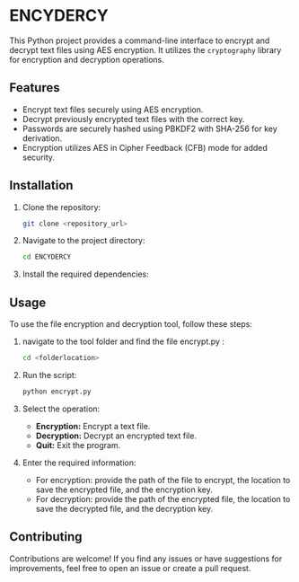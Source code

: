 # ENCYDERCY

This Python project provides a command-line interface to encrypt and decrypt text files using AES encryption. It utilizes the `cryptography` library for encryption and decryption operations.

## Features

- Encrypt text files securely using AES encryption.
- Decrypt previously encrypted text files with the correct key.
- Passwords are securely hashed using PBKDF2 with SHA-256 for key derivation.
- Encryption utilizes AES in Cipher Feedback (CFB) mode for added security.

## Installation

1. Clone the repository:

    ```bash
    git clone <repository_url>
    ```

2. Navigate to the project directory:

    ```bash
    cd ENCYDERCY
    ```

3. Install the required dependencies:


## Usage

To use the file encryption and decryption tool, follow these steps:

1. navigate to the tool folder and find the file encrypt.py :
    ```bash
    cd <folderlocation>
    ```
2. Run the script:

    ```bash
    python encrypt.py
    ```

3. Select the operation:
    - **Encryption:** Encrypt a text file.
    - **Decryption:** Decrypt an encrypted text file.
    - **Quit:** Exit the program.

4. Enter the required information:
    - For encryption: provide the path of the file to encrypt, the location to save the encrypted file, and the encryption key.
    - For decryption: provide the path of the encrypted file, the location to save the decrypted file, and the decryption key.

## Contributing
Contributions are welcome! If you find any issues or have suggestions for improvements, feel free to open an issue or create a pull request.
